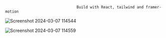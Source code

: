                                     Build with React, tailwind and framer-motion


![Screenshot 2024-03-07 114544](https://github.com/shikharbahikmagar/portfolio/assets/38580729/1653d4a7-2652-4f68-ae3f-79fa71f8f277)

![Screenshot 2024-03-07 114559](https://github.com/shikharbahikmagar/portfolio/assets/38580729/416e0ea4-bdf2-4ca3-8014-a579512bdddb)
